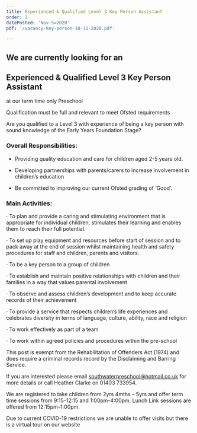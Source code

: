 ```yaml
---
title: Experienced & Qualified Level 3 Key Person Assistant
order: 1
datePosted: 'Nov-5=2020'
pdf: '/vacancy-key-person-10-11-2020.pdf'

---
```


## We are currently looking for an

## Experienced & Qualified Level 3 Key Person Assistant

at our term time only Preschool

Qualification must be full and relevant to meet Ofsted requirements

Are you qualified to a Level 3 with experience of being a key person with sound knowledge of the Early Years Foundation Stage?

### Overall Responsibilities:

- Providing quality education and care for children aged 2-5 years old.

- Developing partnerships with parents/carers to increase involvement in children’s education

- Be committed to improving our current Ofsted grading of ‘Good’.

### Main Activities:

· To plan and provide a caring and stimulating environment that is appropriate for individual children, stimulates their learning and enables them to reach their full potential.

· To set up play equipment and resources before start of session and to pack away at the end of session whilst maintaining health and safety procedures for staff and children, parents and visitors.

· To be a key person to a group of children

· To establish and maintain positive relationships with children and their families in a way that values parental involvement

· To observe and assess children’s development and to keep accurate records of their achievement

· To provide a service that respects children’s life experiences and celebrates diversity in terms of language, culture, ability, race and religion

· To work effectively as part of a team

· To work within agreed policies and procedures within the pre-school

This post is exempt from the Rehabilitation of Offenders Act (1974) and does require a criminal records record by the Disclaiming and Barring Service.

If you are interested please email southwaterpreschool@hotmail.co.uk for more details or call Heather Clarke on 01403 733954.

We are registered to take children from 2yrs 4mths – 5yrs and offer term time sessions from 9:15-12:15 and 1:00pm-4:00pm. Lunch Link sessions are offered from 12:15pm–1:00pm.

Due to current COVID-19 restrictions we are unable to offer visits but there is a virtual tour on our website